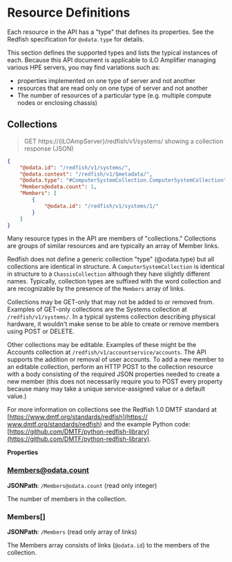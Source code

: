# Resource Definitions

Each resource in the API has a "type" that defines its properties.  See the Redfish specification for `@odata.type` for details.

This section defines the supported types and lists the typical instances of each.  Because this API document is applicable to iLO Amplifier managing various HPE servers, you may find variations such as:

* properties implemented on one type of server and not another
* resources that are read only on one type of server and not another
* The number of resources of a particular type (e.g. multiple compute nodes or enclosing chassis)

## Collections

> GET https://{iLOAmpServer}/redfish/v1/systems/ showing a collection response (JSON)

```json
{
    "@odata.id": "/redfish/v1/systems/",
    "@odata.context": "/redfish/v1/$metadata/",
    "@odata.type": "#ComputerSystemCollection.ComputerSystemCollection",
    "Members@odata.count": 1,
    "Members": [
        {
            "@odata.id": "/redfish/v1/systems/1/"
        }
    ]
}
```

Many resource types in the API are members of "collections."  Collections are groups of similar resources and are typically an array of Member links.

Redfish does not define a generic collection "type" (@odata.type) but all collections are identical in structure.  A `ComputerSystemCollection` is identical in structure to a `ChassisCollection` although they have slightly different names.  Typically, collection types are suffixed with the word collection and are recognizable by the presence of the `Members` array of links.

Collections may be GET-only that may not be added to or removed from.  Examples of GET-only collections are the Systems collection at `/redfish/v1/systems/`.  In a typical systems collection describing physical hardware, it wouldn't make sense to be able to create or remove members using POST or DELETE.

Other collections may be editable.  Examples of these might be the Accounts collection at `/redfish/v1/accountservice/accounts`.  The API supports the addition or removal of user accounts.  To add a new member to an editable collection, perform an HTTP POST to the collection resource with a body consisting of the required JSON properties needed to create a new member (this does not necessarily require you to POST every property because many may take a unique service-assigned value or a default value.)

For more information on collections see the Redfish 1.0 DMTF standard at [https://www.dmtf.org/standards/redfish](https:// www.dmtf.org/standards/redfish) and the example Python code:  [https://github.com/DMTF/python-redfish-library](https://github.com/DMTF/python-redfish-library). 


**Properties**

### Members@odata.count

**JSONPath**: `/Members@odata.count` (read only integer)

The number of members in the collection.

### Members[]

**JSONPath**: `/Members` (read only array of links)

The Members array consists of links (`@odata.id`) to the members of the collection.

